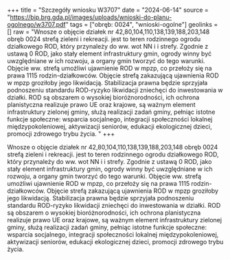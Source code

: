 +++
title = "Szczegóły wniosku W3707"
date = "2024-06-14"
source = "https://bip.brg.gda.pl/images/uploads/wnioski-do-planu-ogolnego/w3707.pdf"
tags = ["obręb: 0024", "wnioski-ogolne"]
geolinks = []
raw = "Wnosze o objęcie działek nr 42,80,104,110,138,139,188,203,148 obręb 0024 strefą zieleni i rekreacji. jest to teren rodzinnego ogrodu działkowego ROD, który przynależy do ww. wot NN i i strefy. Zgodnie z ustawą 0 ROD, jako stały element infrastruktury gmin, ogrody winny być uwzględniane w ich rozwoju, a organy gmin tworzyć do tego warunki. Objęcie ww. strefą umożliwi ujawnienie ROD w mpzp, co przełoży się na prawa 1115 rodzin-działkowców. Objęcie strefą zakazującą ujawnienia ROD w mpzp groziłoby jego likwidacją. Stabilizacja prawna będzie sprzyjała podnoszeniu standardu ROD-ryzyko likwidacji zniechęci do inwestowania w działki. ROD są obszarem o wysokiej bioróżnorodności, ich ochrona planistyczna realizuje prawo UE oraz krajowe, są ważnym element infrastruktury zielonej gminy, służą realizacji zadań gminy, pełniąc istotne funkcje społeczne: wsparcia socjalnego, integracji społeczności lokalnej  międzypokoleniowej, aktywizacji seniorów, edukacji ekologicznej dzieci, promocji zdrowego trybu życia. "
+++

Wnosze o objęcie działek nr 42,80,104,110,138,139,188,203,148 obręb 0024 strefą
zieleni i rekreacji. jest to teren rodzinnego ogrodu działkowego ROD, który przynależy do ww.
wot
NN
i i
strefy. Zgodnie z ustawą 0 ROD, jako stały element infrastruktury gmin, ogrody winny być
uwzględniane w ich rozwoju, a organy gmin tworzyć do tego warunki. Objęcie ww. strefą
umożliwi ujawnienie ROD w mpzp, co przełoży się na prawa 1115 rodzin-działkowców. Objęcie
strefą zakazującą ujawnienia ROD w mpzp groziłoby jego likwidacją. Stabilizacja prawna będzie
sprzyjała podnoszeniu standardu ROD-ryzyko likwidacji zniechęci do inwestowania w działki.
ROD są obszarem o wysokiej bioróżnorodności, ich ochrona planistyczna realizuje prawo UE oraz
krajowe, są ważnym element infrastruktury zielonej gminy, służą realizacji zadań gminy, pełniąc
istotne funkcje społeczne: wsparcia socjalnego, integracji społeczności lokalnej 
międzypokoleniowej, aktywizacji seniorów, edukacji ekologicznej dzieci, promocji zdrowego
trybu życia.



